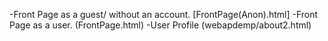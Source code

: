 -Front Page as a guest/ without an account. [FrontPage(Anon).html]
-Front Page as a user. (FrontPage.html)
-User Profile (webapdemp/about2.html)
